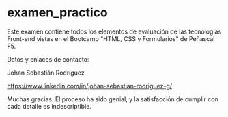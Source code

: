 # examen_practico

Este examen contiene todos los elementos de evaluación de las tecnologías Front-end vistas en el Bootcamp "HTML, CSS y Formularios" de Peñascal F5.

Datos y enlaces de contacto: 

Johan Sebastián Rodríguez

https://www.linkedin.com/in/johan-sebastian-rodriguez-g/

Muchas gracias. El proceso ha sido genial, y la satisfacción de cumplir con cada detalle es indescriptible.
